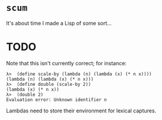 # `scum`

It's about time I made a Lisp of some sort…


# TODO

Note that this isn't currently correct; for instance:

```
λ>  (define scale-by (lambda (n) (lambda (x) (* n x))))
(lambda (n) (lambda (x) (* n x)))
λ>  (define double (scale-by 2))
(lambda (x) (* n x))
λ>  (double 2)
Evaluation error: Unknown identifier n
```

Lambdas need to store their environment for lexical captures.
